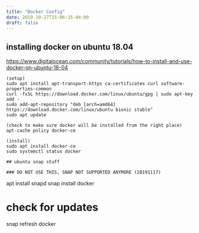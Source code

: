 ```yaml
---
title: "Docker Config"
date: 2019-10-27T15:06:15-04:00
draft: false
---
```


## installing docker on ubuntu 18.04

https://www.digitalocean.com/community/tutorials/how-to-install-and-use-docker-on-ubuntu-18-04

```
(setup)
sudo apt install apt-transport-https ca-certificates curl software-properties-common
curl -fsSL https://download.docker.com/linux/ubuntu/gpg | sudo apt-key add -
sudo add-apt-repository "deb [arch=amd64] https://download.docker.com/linux/ubuntu bionic stable"
sudo apt update

(check to make sure docker will be installed from the right place)
apt-cache policy docker-ce

(install)
sudo apt install docker-ce
sudo systemctl status docker

## ubuntu snap stuff

### DO NOT USE THIS, SNAP NOT SUPPORTED ANYMORE (20191117)

```
apt install snapd
snap install docker
# check for updates
snap refresh docker

```